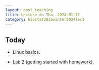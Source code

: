 ```yaml
---
layout: post_teaching
title: Lecture on Thu, 2024-01-11
category: biostat203bwinter2024lec1
---
```


## Today

* Linux basics.

* Lab 2 (getting started with homework).
